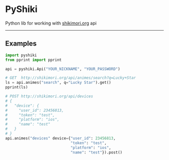 # PyShiki
Python lib for working with [shikimori.org](http://shikimori.org/) api

****

## Examples
```python
import pyshiki
from pprint import pprint

api = pyshiki.Api("YOUR_NICKNAME", "YOUR_PASSWORD")

# GET  http://shikimori.org/api/animes/search?q=Lucky+Star
ls = api.animes("search", q="Lucky Star").get()
pprint(ls)

# POST http://shikimori.org/api/devices
# {
#   "device": {
#     "user_id": 23456813,
#     "token": "test",
#     "platform": "ios",
#     "name": "test"
#   }
# }
api.animes("devices" device={"user_id": 23456813,
                             "token": "test",
                             "platform": "ios",
                             "name": "test"}).post()

```